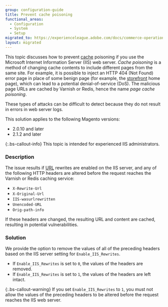 ```yaml
---
group: configuration-guide
title: Prevent cache poisoning
functional_areas:
  - Configuration
  - System
  - Setup
migrated_to: https://experienceleague.adobe.com/docs/commerce-operations/configuration-guide/security/cache-poisoning.html
layout: migrated
---
```


This topic discusses how to prevent [cache](https://glossary.magento.com/cache) poisoning if you use the Microsoft Internet Information Server (IIS) web server. *Cache poisoning* is a method of changing cache contents to include different pages from the same site. For example, it is possible to inject an HTTP 404 (Not Found) error page in place of some benign page (for example, the [storefront](https://glossary.magento.com/storefront) home page), which can lead to a potential denial-of-service (DoS). The malicious page URLs are cached by Varnish or Redis, hence the name *page cache poisoning*.

These types of attacks can be difficult to detect because they do not result in errors in web server logs.

This solution applies to the following Magento versions:

*  2.0.10 and later
*  2.1.2 and later

{:.bs-callout-info}
This topic is intended for experienced IIS administrators.

### Description

The issue results if [URL](https://glossary.magento.com/url) rewrites are enabled on the IIS server, and any of the following HTTP headers are altered before the request reaches the Varnish or Redis caching service:

*  `X-Rewrite-Url`
*  `X-Original-Url`
*  `IIS-wasurlrewritten`
*  `Unencoded-URL`
*  `Orig-path-info`

If these headers are changed, the resulting URL and content are cached, resulting in potential vulnerabilities.

### Solution

We provide the option to remove the values of all of the preceding headers based on the IIS server setting for `Enable_IIS_Rewrites`.

*  If `Enable_IIS_Rewrites` is set to `0`,  the values of the headers are removed.
*  If `Enable_IIS_Rewrites` is set to `1`, the values of the headers are left intact.

{:.bs-callout-warning}
If you set `Enable_IIS_Rewrites` to `1`, you must not allow the values of the preceding headers to be altered before the request reaches the IIS web server.
